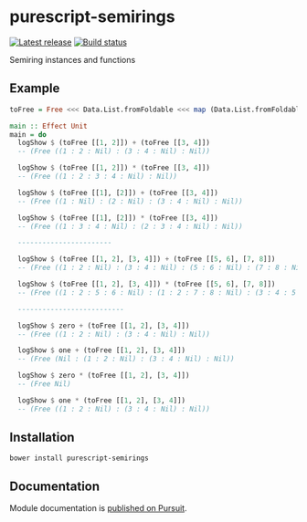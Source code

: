 # purescript-semirings

[![Latest release](http://img.shields.io/github/release/purescript/purescript-semirings.svg)](https://github.com/purescript/purescript-semirings/releases)
[![Build status](https://travis-ci.org/purescript/purescript-semirings.svg?branch=master)](https://travis-ci.org/purescript/purescript-semirings)

Semiring instances and functions

## Example

```purs
toFree = Free <<< Data.List.fromFoldable <<< map (Data.List.fromFoldable)

main :: Effect Unit
main = do
  logShow $ (toFree [[1, 2]]) + (toFree [[3, 4]])
  -- (Free ((1 : 2 : Nil) : (3 : 4 : Nil) : Nil))

  logShow $ (toFree [[1, 2]]) * (toFree [[3, 4]])
  -- (Free ((1 : 2 : 3 : 4 : Nil) : Nil))

  logShow $ (toFree [[1], [2]]) + (toFree [[3, 4]])
  -- (Free ((1 : Nil) : (2 : Nil) : (3 : 4 : Nil) : Nil))

  logShow $ (toFree [[1], [2]]) * (toFree [[3, 4]])
  -- (Free ((1 : 3 : 4 : Nil) : (2 : 3 : 4 : Nil) : Nil))

  -----------------------

  logShow $ (toFree [[1, 2], [3, 4]]) + (toFree [[5, 6], [7, 8]])
  -- (Free ((1 : 2 : Nil) : (3 : 4 : Nil) : (5 : 6 : Nil) : (7 : 8 : Nil) : Nil))

  logShow $ (toFree [[1, 2], [3, 4]]) * (toFree [[5, 6], [7, 8]])
  -- (Free ((1 : 2 : 5 : 6 : Nil) : (1 : 2 : 7 : 8 : Nil) : (3 : 4 : 5 : 6 : Nil) : (3 : 4 : 7 : 8 : Nil) : Nil))

  --------------------------

  logShow $ zero + (toFree [[1, 2], [3, 4]])
  -- (Free ((1 : 2 : Nil) : (3 : 4 : Nil) : Nil))

  logShow $ one + (toFree [[1, 2], [3, 4]])
  -- (Free (Nil : (1 : 2 : Nil) : (3 : 4 : Nil) : Nil))

  logShow $ zero * (toFree [[1, 2], [3, 4]])
  -- (Free Nil)

  logShow $ one * (toFree [[1, 2], [3, 4]])
  -- (Free ((1 : 2 : Nil) : (3 : 4 : Nil) : Nil))
```

## Installation

```
bower install purescript-semirings
```

## Documentation

Module documentation is [published on Pursuit](http://pursuit.purescript.org/packages/purescript-semirings).
